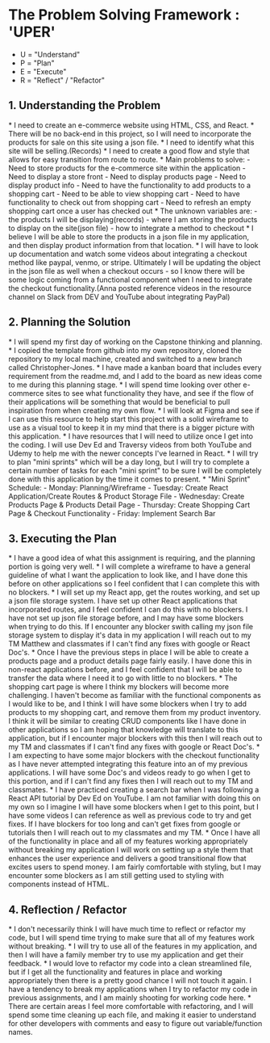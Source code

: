 <h1>The Problem Solving Framework : 'UPER'</h1>

* U = "Understand"
* P = "Plan"
* E = "Execute"
* R = "Reflect" / "Refactor"

<h2>1. Understanding the Problem</h2>
* I need to create an e-commerce website using HTML, CSS, and React.
* There will be no back-end in this project, so I will need to incorporate the products for sale on this site using a json file.
* I need to identify what this site will be selling.(Records)
* I need to create a good flow and style that allows for easy transition from route to route.
* Main problems to solve:
    - Need to store products for the e-commerce site within the application
    - Need to display a store front
    - Need to display products page
    - Need to display product info
    - Need to have the functionality to add products to a shopping cart
    - Need to be able to view shopping cart
    - Need to have functionality to check out from shopping cart
    - Need to refresh an empty shopping cart once a user has checked out
* The unknown variables are:
    - the products I will be displaying(records)
    - where I am storing the products to display on the site(json file)
    - how to integrate a method to checkout
* I believe I will be able to store the products in a json file in my application, and then display product information from that location.
* I will have to look up documentation and watch some videos about integrating a checkout method like paypal, venmo, or stripe. Ultimately I will be updating the object in the json file as well when a checkout occurs - so I know there will be some logic coming from a functional component when I need to integrate the checkout functionality.(Anna posted reference videos in the resource channel on Slack from DEV and YouTube about integrating PayPal)
<h2>
    2. Planning the Solution
</h2>
* I will spend my first day of working on the Capstone thinking and planning.
* I copied the template from github into my own repository,  cloned the repository to my local machine, created and switched to a new branch called Christopher-Jones.
* I have made a kanban board that includes every requirement from the readme.md, and I add to the board as new ideas come to me during this planning stage.
* I will spend time looking over other e-commerce sites to see what functionality they have, and see if the flow of their applications will be something that would be beneficial to pull inspiration from when creating my own flow.
* I will look at Figma and see if I can use this resource to help start this project with a solid wireframe to use as a visual tool to keep it in my mind that there is a bigger picture with this application.
* I have resources that I will need to utilize once I get into the coding. I will use Dev Ed and Traversy videos from both YouTube and Udemy to help me with the newer concepts I've learned in React.
* I will try to plan "mini sprints" which will be a day long, but I will try to complete a certain number of tasks for each "mini sprint" to be sure I will be completely done with this application by the time it comes to present.
* "Mini Sprint" Schedule:
    - Monday: Planning/Wireframe
    - Tuesday: Create React Application/Create Routes & Product Storage File
    - Wednesday: Create Products Page & Products Detail Page
    - Thursday: Create Shopping Cart Page & Checkout Functionality
    - Friday: Implement Search Bar
<h2>
    3. Executing the Plan
</h2>
* I have a good idea of what this assignment is requiring, and the planning portion is going very well.
* I will complete a wireframe to have a general guideline of what I want the application to look like, and I have done this before on other applications so I feel confident that I can complete this with no blockers.
* I will set up my React app, get the routes working, and set up a json file storage system. I have set up other React applications that incorporated routes, and I feel confident I can do this with no blockers. I have not set up json file storage before, and I may have some blockers when trying to do this. If I encounter any blocker swith calling my json file storage system to display it's data in my application I will reach out to my TM Matthew and classmates if I can't find any fixes with google or React Doc's.
* Once I have the previous steps in place I will be able to create a products page and a product details page fairly easily. I have done this in non-react applications before, and I feel confident that I will be able to transfer the data where I need it to go with little to no blockers.
* The shopping cart page is where I think my blockers will become more challenging. I haven't become as familiar with the functional components as I would like to be, and I think I will have some blockers when I try to add products to my shopping cart, and remove them from my product inventory. I think it will be similar to creating CRUD components like I have done in other applications so I am hoping that knowledge will translate to this application, but if I encounter major blockers with this then I will reach out to my TM and classmates if I can't find any fixes with google or React Doc's.
* I am expecting to have some major blockers with the checkout functionality as I have never attempted integrating this feature into an of my previous applications. I will have some Doc's and videos ready to go when I get to this portion, and if I can't find any fixes then I will reach out to my TM and classmates.
* I have practiced creating a search bar when I was following a React API tutorial by Dev Ed on YouTube. I am not familiar with doing this on my own so I imagine I will have some blockers when I get to this point, but I have some videos I can reference as well as previous code to try and get fixes. If I have blockers for too long and can't get fixes from google or tutorials then I will reach out to my classmates and my TM.
* Once I have all of the functionality in place and all of my features working appropriately without breaking my application I will work on setting up a style them that enhances the user experience and delivers a good transitional flow that excites users to spend money. I am fairly comfortable with styling, but I may encounter some blockers as I am still getting used to styling with components instead of HTML.
<h2>
    4. Reflection / Refactor
</h2>
* I don't necessarily think I will have much time to reflect or refactor my code, but I will spend time trying to make sure that all of my features work without breaking.
* I will try to use all of the features in my application, and then I will have a family member try to use my application and get their feedback.
* I would love to refactor my code into a clean streamlined file, but if I get all the functionality and features in place and working appropriately then there is a pretty good chance I will not touch it again. I have a tendency to break my applications when I try to refactor my code in previous assignments, and I am mainly shooting for working code here.
* There are certain areas I feel more comfortable with refactoring, and I will spend some time cleaning up each file, and making it easier to understand for other developers with comments and easy to figure out variable/function names.